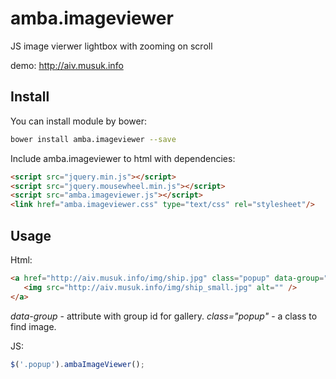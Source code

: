 # amba.imageviewer
JS image vierwer lightbox with zooming on scroll

demo: http://aiv.musuk.info

## Install

You can install module by bower:
```bash
bower install amba.imageviewer --save
```

Include amba.imageviewer to html with dependencies:

```html
<script src="jquery.min.js"></script>
<script src="jquery.mousewheel.min.js"></script>
<script src="amba.imageviewer.js"></script>
<link href="amba.imageviewer.css" type="text/css" rel="stylesheet"/>
```

## Usage 

Html:
```html
<a href="http://aiv.musuk.info/img/ship.jpg" class="popup" data-group="1">
   <img src="http://aiv.musuk.info/img/ship_small.jpg" alt="" />
</a>
```
*data-group* - attribute with group id for gallery.
*class="popup"* - a class to find image.

JS:
```js
$('.popup').ambaImageViewer();
```
